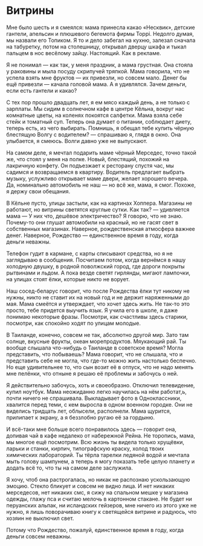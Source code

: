 # Витрины
Мне было шесть и я смеялся: мама принесла какао «Несквик», детские гантели, апельсин и плюшевого бегемота фирмы Toppi. Недолго думая, мы назвали его Топиком. Я то и дело забегал на кухню, залезал сначала на табуретку, потом на столешницу, открывал дверцу шкафа и тыкал пальцем в нос весёлому зайцу. Настоящий. Как в рекламе.

Я не понимал — как так, у меня праздник, а мама грустная. Она стояла у раковины и мыла посуду скрипучей тряпкой. Мама говорила, что не успела взять мне фруктов — их привезли, но совсем мало. Денег бы ещё привезли — качала головой мама. А я удивлялся. Зачем деньги, если есть гантели и какао?

С тех пор прошло двадцать лет, я ем мясо каждый день, а не только с зарплаты. Мы сидим в солнечном кафе в центре Кёльна, вокруг нас комнатные цветы, на коленях покоятся салфетки. Мама взяла себе стейк и томатный суп. Теперь она думает о питании, соблюдает диету, теперь есть, из чего выбирать. Помнишь, я обещал тебе купить чёрную блестящую Волгу с водителем? — спрашиваю я, глядя в окно. Она улыбается, я смеюсь. Волги давно уже не выпускают.

На самом деле, я мечтал подарить маме чёрный Мерседес, точно такой же, что стоял у меня на полке. Новый, блестящий, похожий на лакричную конфету. Он подъезжает к ресторану спустя час, мы садимся и возвращаемся в квартиру. Водитель предлагает выбрать музыку, услужливо открывает маме двери, желает хорошего вечера. Да, номинально автомобиль не наш — но всё же, мама, я смог. Похоже, я держу свои обещания.

В Кёльне пусто, улицы застыли, как на картинах Хоппера. Магазины не работают, но витрины светятся круглые сутки. Как так? — удивляется мама — У них что, дешёвое электричество? Я говорю, что не знаю. Почему-то они глушат автомобили на красный, но не гасят свет в собственных магазинах. Наверное, рождественская атмосфера важнее денег. Наверное, Рождество — единственное время в году, когда деньги неважны.

Телефон гудит в кармане, с карты списывают средства, но я не заглядываю в сообщения. Посчитаем потом, когда вернёмся в нашу холодную двушку, в родной поволжский город, где дороги покрыты рытвинами и льдом. А пока везде светят гирлянды, мигают лампочки, на улицах стоят ёлки, которые никто не ворует.

Наш сосед-беларус говорит, что после Рождества ёлки тут никому не нужны, никто не ставит их на новый год и не держит наряженными до мая. Мама смеётся и утверждает, что хочет здесь жить. Не так-то это просто, тебе придется выучить язык. Я учила его в школе, я даже понимаю некоторые фразы. Посмотри, как счастливы здесь старики, посмотри, как спокойно ходят по улицам молодые.

В Таиланде, конечно, совсем не так, абсолютно другой мир. Зато там солнце, вкусные фрукты, океан морепродуктов. Мяукающий рай. Ты вообще слышала что-нибудь о Таиланде в советское время? Могла представить, что побываешь? Мама говорит, что не слышала, что и представить себе не могла, что где-то можно жить настолько беспечно. Но еще удивительнее то, что сын возит её в отпуск, что не надо менять мне пелёнки, что отныне я решаю её проблемы и забочусь о ней.

Я действительно забочусь, хоть и своеобразно. Отключил телевидение, купил ноутбук. Мама неожиданно легко научилась на нём работат,ь, почти ничего не спрашивала. Выкладывает фото в Одноклассники, хвалится перед теми, с кем выросла в одном военном городке. Они не виделись тридцать лет, облысели, располнели. Мама щурится, прилипает к экрану, а я беззлобно ругаю её за гордыню.

И всё-таки мне больше всего понравилось здесь — говорит она, допивая чай в кафе недалеко от набережной Рейна. Не торопись, мама, мы многое ещё посмотрим. Всю жизнь ты видела только хрущёвки, ларьки и станки, кирпич, типографскую краску, холод твоих химических лабораторий. Ты тёрла тарелки ледяной водой и мечтала мыть голову шампунем, а теперь я могу показать тебе целую планету и додать всё то, что ты на самом деле заслужила.

Я хочу, чтоб она растрогалась, но никак не распознаю ускользающую эмоцию. Стекло бликует и совсем не видно лица. И нет никаких мерседесов, нет никаких смс, я сижу на спальном мешке у магазина одежды, глажу пса и считаю мелочь в картонном стакане. Не будет ни перуанских альпак, ни исландских гейзеров, мне ничего из этого уже не нужно, я лишь поворачиваю книгу к светящейся витрине и радуюсь, что хозяин не выключил свет.

Потому что Рождество, пожалуй, единственное время в году, когда деньги совсем неважны.